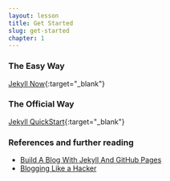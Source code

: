 ```yaml
---
layout: lesson
title: Get Started
slug: get-started
chapter: 1
---
```


### The Easy Way
[Jekyll Now](https://github.com/barryclark/jekyll-now){:target="_blank"}

### The Official Way
[Jekyll QuickStart](https://jekyllrb.com/docs/){:target="_blank"}









### References and further reading
* [Build A Blog With Jekyll And GitHub Pages](https://www.smashingmagazine.com/2014/08/build-blog-jekyll-github-pages/)
* [Blogging Like a Hacker](http://tom.preston-werner.com/2008/11/17/blogging-like-a-hacker.html)
